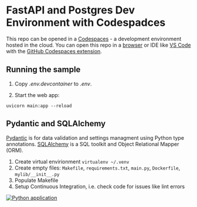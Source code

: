 
# FastAPI and Postgres Dev Environment with Codespadces

This repo can be opened in a [Codespaces](https://docs.github.com/en/codespaces/overview) - a development environment hosted in the cloud. You can open this repo in a [browser](https://docs.github.com/en/codespaces/developing-in-codespaces/creating-a-codespace-for-a-repository) or IDE like [VS Code](https://code.visualstudio.com/docs/remote/codespaces) with the [GitHub Codespaces extension](https://marketplace.visualstudio.com/items?itemName=GitHub.codespaces).

## Running the sample

1. Copy *.env.devcontainer* to *.env*.

2. Start the web app:

  ```
  uvicorn main:app --reload
  ```

## Pydantic and SQLAlchemy

[Pydantic](https://docs.pydantic.dev/latest/) is for data validation and settings managment using Python type annotations. [SQLAlchemy]() is a SQL toolkit and Object Relational Mapper (ORM).



1. Create virtual envirionment `virtualenv ~/.venv`
2. Create empty files: `Makefile`, `requirements.txt`, `main.py`, `Dockerfile`, `mylib/__init__.py`
3. Populate Makefile
4. Setup Continuous Integration, i.e. check code for issues like lint errors


[![Python application](https://github.com/Sucu/msdocs-fastapi-postgres-codespace/actions/workflows/python-app.yml/badge.svg)](https://github.com/Sucu/msdocs-fastapi-postgres-codespace/actions/workflows/python-app.yml)
